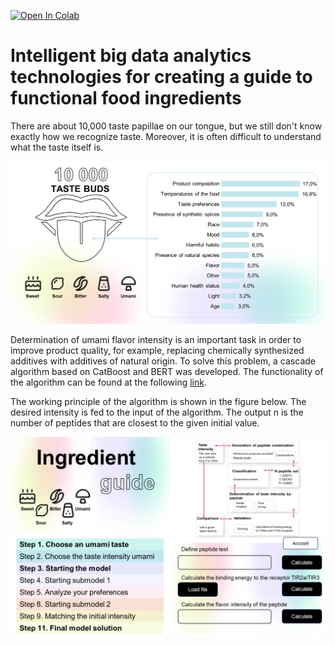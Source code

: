 [![Open In Colab](https://colab.research.google.com/assets/colab-badge.svg)](https://colab.research.google.com/github/Zenkin/taste-umami/blob/main/predict_umami_taste.ipynb)

# Intelligent big data analytics technologies for creating a guide to functional food ingredients

There are about 10,000 taste papillae on our tongue, but we still don't know exactly how we recognize taste. Moreover, it is often difficult to understand what the taste itself is.

![fishy](https://github.com/Zenkin/taste-umami/blob/main/figs/taste.png?raw=true)

Determination of umami flavor intensity is an important task in order to improve product quality, for example, replacing chemically synthesized additives with additives of natural origin. To solve this problem, a cascade algorithm based on CatBoost and BERT was developed. The functionality of the algorithm can be found at the following [link](https://taste.infochemistry.ru).

The working principle of the algorithm is shown in the figure below. The desired intensity is fed to the input of the algorithm. The output n is the number of peptides that are closest to the given initial value.

![fishy](https://github.com/Zenkin/taste-umami/blob/main/figs/alg.png?raw=true)
